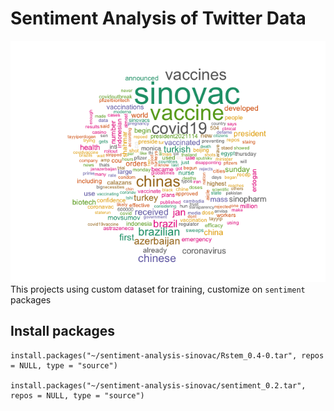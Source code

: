# Sentiment Analysis of Twitter Data

![Image of Plots](https://github.com/daffaalfandy/sentiment-analysis-sinovac/blob/master/cover-image.png)
This projects using custom dataset for training, customize on `sentiment` packages

## Install packages
```
install.packages("~/sentiment-analysis-sinovac/Rstem_0.4-0.tar", repos = NULL, type = "source")

install.packages("~/sentiment-analysis-sinovac/sentiment_0.2.tar", repos = NULL, type = "source")
```